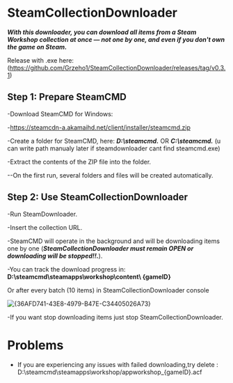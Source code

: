 # SteamCollectionDownloader

***With this downloader, you can download all items from a Steam Workshop collection at once — not one by one, and even if you don't own the game on Steam.***

Release with .exe here: (https://github.com/Grzeho1/SteamCollectionDownloader/releases/tag/v0.3.1)

## Step 1: Prepare SteamCMD

-Download SteamCMD for Windows:

-https://steamcdn-a.akamaihd.net/client/installer/steamcmd.zip

-Create a folder for SteamCMD, here: ***D:\steamcmd.***  OR ***C:\steamcmd.***  (u can write path manualy later if steamdownloader cant find steamcmd.exe)

-Extract the contents of the ZIP file into the folder.

--On the first run, several folders and files will be created automatically.

## Step 2: Use SteamCollectionDownloader

-Run SteamDownloader.

-Insert the collection URL.

-SteamCMD will operate in the background and will be downloading items one by one (***SteamCollectionDownloader must remain OPEN or downloading will be stopped!!.***).

-You can track the download progress in:
**D:\steamcmd\steamapps\workshop\content\ {gameID}**

Or after every batch (10 items) in SteamCollectionDownloader console


![{36AFD741-43E8-4979-B47E-C34405026A73}](https://github.com/user-attachments/assets/dd2168c8-07c7-48bb-81e7-cccdd5791114)






-If you want stop downloading items just stop SteamCollectionDownloader.



# Problems

- If you are experiencing any issues with failed downloading,try delete : D:\steamcmd\steamapps\workshop/appworkshop_{gameID}.acf 

